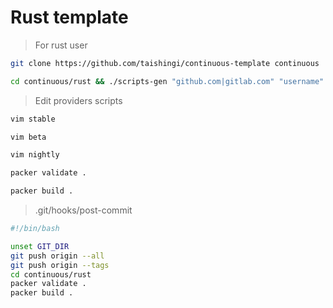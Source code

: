 # Rust template

> For rust user

```bash
git clone https://github.com/taishingi/continuous-template continuous
```

```bash
cd continuous/rust && ./scripts-gen "github.com|gitlab.com" "username" "repository"
```

> Edit providers scripts

```bash
vim stable
```

```bash
vim beta
```

```bash
vim nightly 
```

```bash
packer validate . 
```

```bash
packer build .
```

> .git/hooks/post-commit

```bash
#!/bin/bash

unset GIT_DIR
git push origin --all
git push origin --tags
cd continuous/rust
packer validate .
packer build .
```

